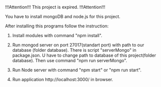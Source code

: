 !!!Attention!!!
This project is expired.
!!!Attention!!!

You have to install mongoDB and node.js for this project.

After installing this programs follow the instruction:

1) Install modules with command "npm install".

2) Run mongod server on port 27017(standart port) with path to our database (folder database).
There is script "serverMongo" in package.json. U have to change path to database of this project(folder database). 
Then use command "npm run serverMongo".

3) Run Node server with command "npm start" or "npm run start".

4) Run application http://localhost:3000/ in browser.
